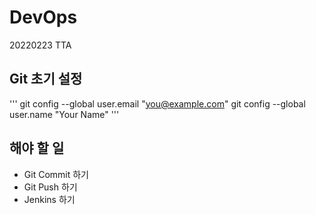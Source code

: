 # DevOps
20220223 TTA

## Git 초기 설정
'''
git config --global user.email "you@example.com"
git config --global user.name "Your Name"
'''

## 해야 할 일
- Git Commit 하기
- Git Push 하기
- Jenkins 하기